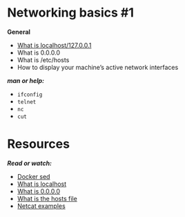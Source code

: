 Networking basics #1
======================

**General**

* [What is localhost/127.0.0.1]()
* What is 0.0.0.0
* What is /etc/hosts
* How to display your machine’s active network interfaces

***man or help:***

* `ifconfig`
* `telnet`
* `nc`
* `cut`

Resources
============

***Read or watch:***

* [Docker sed](https://web.archive.org/web/20171117023601/http://blog.jonathanargentiero.com/docker-sed-cannot-rename-etcsedl8ysxl-device-or-resource-busy/)
* [What is localhost](https://intranet.hbtn.io/rltoken/7SedZ8ILSQulYf7xzSbraQ)
* [What is 0.0.0.0](https://intranet.hbtn.io/rltoken/n5IFAt_OWGJtGW33t7Jfag)
* [What is the hosts file](https://intranet.hbtn.io/rltoken/21l3Uqizr3LpA1ZGrYPg3g)
* [Netcat examples](https://intranet.hbtn.io/rltoken/uMleIIzkRoR2w8EkwItSEg)
